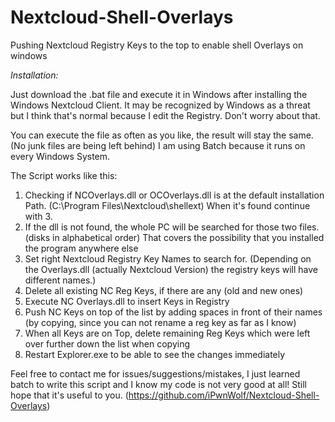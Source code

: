 # Nextcloud-Shell-Overlays
Pushing Nextcloud Registry Keys to the top to enable shell Overlays on windows

*Installation:*

Just download the .bat file and execute it in Windows after installing the Windows Nextcloud Client.
It may be recognized by Windows as a threat but I think that's normal because I edit the Registry. Don't worry about that.

You can execute the file as often as you like, the result will stay the same. (No junk files are being left behind)
I am using Batch because it runs on every Windows System.

The Script works like this:

1. Checking if NCOverlays.dll or OCOverlays.dll is at the default installation Path. (C:\Program Files\Nextcloud\shellext\)
When it's found continue with 3.
2. If the dll is not found, the whole PC will be searched for those two files. (disks in alphabetical order)
That covers the possibility that you installed the program anywhere else
3. Set right Nextcloud Registry Key Names to search for. (Depending on the Overlays.dll (actually Nextcloud Version) the registry keys will have different names.)
4. Delete all existing NC Reg Keys, if there are any (old and new ones)
5. Execute NC Overlays.dll to insert Keys in Registry
6. Push NC Keys on top of the list by adding spaces in front of their names (by copying, since you can not rename a reg key as far as I know)
7. When all Keys are on Top, delete remaining Reg Keys which were left over further down the list when copying
8. Restart Explorer.exe to be able to see the changes immediately

Feel free to contact me for issues/suggestions/mistakes, I just learned batch to write this script and I know my code is not very good at all! Still hope that it's useful to you.
(https://github.com/iPwnWolf/Nextcloud-Shell-Overlays)
